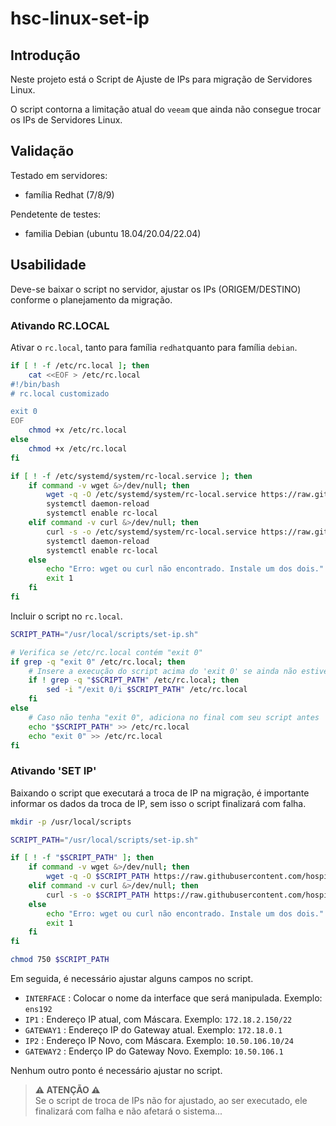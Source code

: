 # hsc-linux-set-ip
## Introdução
Neste projeto está o Script de Ajuste de IPs para migração de Servidores Linux.

O script contorna a limitação atual do `veeam` que ainda não consegue trocar os IPs de Servidores Linux.

## Validação
Testado em servidores:
- família Redhat (7/8/9)

Pendetente de testes:
- familia Debian (ubuntu 18.04/20.04/22.04)

## Usabilidade
Deve-se baixar o script no servidor, ajustar os IPs (ORIGEM/DESTINO) conforme o planejamento da migração.

### Ativando RC.LOCAL
Ativar o `rc.local`, tanto para família `redhat`quanto para família `debian`.

```bash
if [ ! -f /etc/rc.local ]; then
    cat <<EOF > /etc/rc.local
#!/bin/bash
# rc.local customizado

exit 0
EOF
    chmod +x /etc/rc.local
else
    chmod +x /etc/rc.local
fi
```

```bash
if [ ! -f /etc/systemd/system/rc-local.service ]; then
    if command -v wget &>/dev/null; then
        wget -q -O /etc/systemd/system/rc-local.service https://raw.githubusercontent.com/hospitalsaocamilo/hsc-linux-set-ip/refs/heads/main/file/rc-local.service
        systemctl daemon-reload
        systemctl enable rc-local
    elif command -v curl &>/dev/null; then
        curl -s -o /etc/systemd/system/rc-local.service https://raw.githubusercontent.com/hospitalsaocamilo/hsc-linux-set-ip/refs/heads/main/file/rc-local.service
        systemctl daemon-reload
        systemctl enable rc-local        
    else
        echo "Erro: wget ou curl não encontrado. Instale um dos dois."
        exit 1
    fi
fi
```

Incluir o script no `rc.local`.

```bash
SCRIPT_PATH="/usr/local/scripts/set-ip.sh"

# Verifica se /etc/rc.local contém "exit 0"
if grep -q "exit 0" /etc/rc.local; then
    # Insere a execução do script acima do 'exit 0' se ainda não estiver lá
    if ! grep -q "$SCRIPT_PATH" /etc/rc.local; then
        sed -i "/exit 0/i $SCRIPT_PATH" /etc/rc.local
    fi
else
    # Caso não tenha "exit 0", adiciona no final com seu script antes
    echo "$SCRIPT_PATH" >> /etc/rc.local
    echo "exit 0" >> /etc/rc.local
fi
```
### Ativando 'SET IP'

Baixando o script que executará a troca de IP na migração, é importante informar os dados da troca de IP, sem isso o script finalizará com falha.

```bash
mkdir -p /usr/local/scripts

SCRIPT_PATH="/usr/local/scripts/set-ip.sh"

if [ ! -f "$SCRIPT_PATH" ]; then
    if command -v wget &>/dev/null; then
        wget -q -O $SCRIPT_PATH https://raw.githubusercontent.com/hospitalsaocamilo/hsc-linux-set-ip/refs/heads/main/file/set-ip.sh
    elif command -v curl &>/dev/null; then
        curl -s -o $SCRIPT_PATH https://raw.githubusercontent.com/hospitalsaocamilo/hsc-linux-set-ip/refs/heads/main/file/set-ip.sh
    else
        echo "Erro: wget ou curl não encontrado. Instale um dos dois."
        exit 1
    fi
fi

chmod 750 $SCRIPT_PATH
```
Em seguida, é necessário ajustar alguns campos no script.

- `INTERFACE` : Colocar o nome da interface que será manipulada. Exemplo: `ens192`
- `IP1` : Endereço IP atual, com Máscara. Exemplo: `172.18.2.150/22` 
- `GATEWAY1` : Endereço IP do Gateway atual. Exemplo: `172.18.0.1`
- `IP2` : Endereço IP Novo, com Máscara. Exemplo: `10.50.106.10/24`
- `GATEWAY2` : Enderço IP do Gateway Novo. Exemplo: `10.50.106.1`

Nenhum outro ponto é necessário ajustar no script.

> **:warning: ATENÇÃO :warning:**  
Se o script de troca de IPs não for ajustado, ao ser executado, ele finalizará com falha e não afetará o sistema... 


